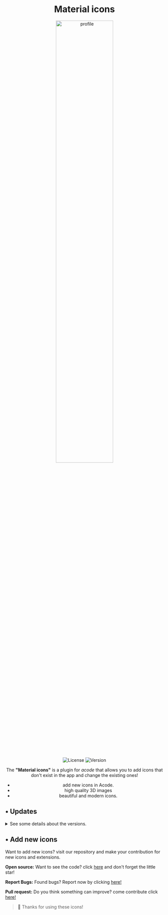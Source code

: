 <div align="center">
<h1>Material icons</h1>
</div>

<div align="center"> 
 <img alt="profile" src="https://raw.githubusercontent.com/sebastianjnuwu/acode-plugins/material-icons/icon.png" width="60%" />
  <br>
  <img alt="License" src="https://img.shields.io/badge/License-Apache%202.0-purple.svg"/>
  <img alt="Version" src="https://img.shields.io/badge/Latest%20version-V1.0.6-purple"/>

<p>The <strong>"Material icons"</strong> is a plugin for <i>acode</i> that allows you to add icons that don't exist in the app and change the existing ones!</i></p>

 - add new icons in Acode.
 - high quality 3D images
 - beautiful and modern icons.

</div>

## • Updates
<details>
    <summary>See some details about the versions.</summary>
    <br>
    <details>
        <summary>
            <code><strong>v1.0.7</strong></code>
        </summary>
      <ul>
    <li>Added and modified 21 icons</li>
     </ul>
    </details>
</details>

## • Add new icons 

Want to add new icons? visit our repository and make your contribution for new icons and extensions.

<strong>Open source:</strong> Want to see the code? click <a href="https://github.com/sebastianjnuwu/acode-plugins/tree/material-icons">here</a> and don't forget the little star!<br>

<strong>Report Bugs:</strong> Found bugs? Report now by clicking <a href="https://github.com/sebastianjnuwu/acode-plugins/issues">here!</a><br>

<strong>Pull request:</strong> Do you think something can improve? come contribute click <a href="https://github.com/sebastianjnuwu/acode-plugins/pulls">here!</a>

> 💜 Thanks for using these icons!